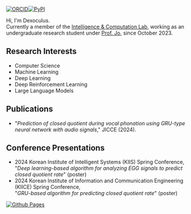 
[![ORCID](https://a11ybadges.com/badge?logo=orcid)][3][![PyPI](https://a11ybadges.com/badge?logo=pypi)][4] <!--[![LinkedIn](https://a11ybadges.com/badge?logo=linkedin)][5] | [![Kaggle](https://a11ybadges.com/badge?logo=kaggle)][6] --><br>

Hi, I'm Dexoculus.<br>
Currently a member of the [Intelligence & Computation Lab][1], working as an undergraduate research student under [Prof. Jo][2], since October 2023.
<br>

## **Research Interests**

- Computer Science
- Machine Learning
- Deep Learning
- Deep Reinforcement Learning
- Large Language Models

## **Publications**

- "*Prediction of closed quotient during vocal phonation using GRU-type neural network with audio signals*," JICCE (2024).

## **Conference Presentations**

- 2024 Korean Institute of Intelligent Systems (KIIS) Spring Conference,<br>
  "*Deep learning-based algorithm for analyzing EGG signals to predict closed quotient rate*" (poster)
- 2024 Korean Institute of Information and Communication Engineering (KIICE) Spring Conference,<br>
  "*GRU-based algorithm for predicting closed quotient rate*" (poster)
  
[![Github Pages](https://img.shields.io/badge/github%20pages-121013?style=for-the-badge&logo=github&logoColor=white)][5]<br>

<!-- References -->
[1]: https://sites.google.com/view/gwanghyunjo/home
[2]: https://scholar.google.com/citations?hl=ko&user=8BN1dJ7aXgMC&view_op=list_works&sortby=pubdate
[3]: https://orcid.org/0009-0007-4713-5892
[4]: https://www.linkedin.com/in/hyeonbin-han-869312279/
[5]: https://page.dexoculus.com/
[6]: https://www.kaggle.com/dexoculus
[7]: https://pypi.org/user/dexoculus/
